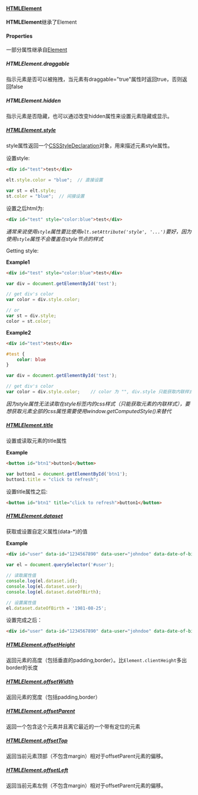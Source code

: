 #### [HTMLElement](https://developer.mozilla.org/en-US/docs/Web/API/HTMLElement)

**HTMLElement**继承了Element

#### Properties

一部分属性继承自[Element](https://developer.mozilla.org/en-US/docs/Web/API/Element)

##### HTMLElement.draggable

指示元素是否可以被拖拽，当元素有draggable="true"属性时返回true，否则返回false

##### HTMLElement.hidden

指示元素是否隐藏，也可以通过改变hidden属性来设置元素隐藏或显示。

##### [HTMLElement.style](https://developer.mozilla.org/en-US/docs/Web/API/HTMLElement/style)

style属性返回一个[CSSStyleDeclaration](https://developer.mozilla.org/en-US/docs/Web/API/CSSStyleDeclaration)对象，用来描述元素style属性。

设置style:

```html
<div id="test">test</div>
```

```javascript
elt.style.color = "blue";  // 直接设置

var st = elt.style;
st.color = "blue";  // 间接设置
```

设置之后html为:

```html
<div id="test" style="color:blue">test</div>
```

*通常来说使用`style`属性要比使用`elt.setAttribute('style', '...')`要好，因为使用`style`属性不会覆盖在style节点的样式*

Getting style:

**Example1**

```html
<div id="test" style="color:blue">test</div>
```

```javascript
var div = document.getElementById('test');

// get div's color
var color = div.style.color;

// or
var st = div.style;
color = st.color;
```

**Example2**

```html
<div id="test">test</div>
```

```css
#test {
    color: blue
}
```

```javascript
var div = document.getElementById('test');

// get div's color
var color = div.style.color;    // color 为 "", div.style 只能获取内联样式
```

*因为style属性无法读取在style标签内的css样式（只能获取元素的内联样式），要想获取元素全部的css属性需要使用window.getComputedStyle()来替代*

##### [HTMLElement.title](https://developer.mozilla.org/en-US/docs/Web/API/HTMLElement/title)

设置或读取元素的title属性

**Example**

```html
<button id="btn1">button1</button>
```

```javascript
var button1 = document.getElementById('btn1');
button1.title = "click to refresh";
```

设置title属性之后:

```html
<button id="btn1" title="click to refresh">button1</button>
```

##### [HTMLElement.dataset](https://developer.mozilla.org/en-US/docs/Web/API/HTMLElement/dataset)

获取或设置自定义属性(data-*)的值

**Example**

```html
<div id="user" data-id="1234567890" data-user="johndoe" data-date-of-birth="1960-10-03">John Doe</div>
```
```javascript
var el = document.querySelector('#user');

// 读取属性值
console.log(el.dataset.id);
console.log(el.dataset.user);
console.log(el.dataset.dateOfBirth);

// 设置属性值
el.dataset.dateOfBirth = '1981-08-25';
```
设置完成之后：

```html
<div id="user" data-id="1234567890" data-user="johndoe" data-date-of-birth="1981-08-25">John Doe</div>
```

##### [HTMLElement.offsetHeight](https://developer.mozilla.org/en-US/docs/Web/API/HTMLElement/offsetHeight)

返回元素的高度（包括垂直的padding,border）。比`Element.clientHeight`多出border的长度

##### [HTMLElement.offsetWidth](https://developer.mozilla.org/en-US/docs/Web/API/HTMLElement/offsetWidth)

返回元素的宽度（包括padding,border）

##### [HTMLElement.offsetParent](https://developer.mozilla.org/en-US/docs/Web/API/HTMLelement/offsetParent)

返回一个包含这个元素并且离它最近的一个带有定位的元素

##### [HTMLElement.offsetTop](https://developer.mozilla.org/en-US/docs/Web/API/HTMLElement/offsetTop)

返回当前元素顶部（不包含margin）相对于offsetParent元素的偏移。

##### [HTMLElement.offsetLeft](https://developer.mozilla.org/en-US/docs/Web/API/HTMLElement/offsetLeft)

返回当前元素左侧（不包含margin）相对于offsetParent元素的偏移。
